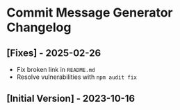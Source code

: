 # Commit Message Generator Changelog

## [Fixes] - 2025-02-26

- Fix broken link in `README.md`
- Resolve vulnerabilities with `npm audit fix`

## [Initial Version] - 2023-10-16
